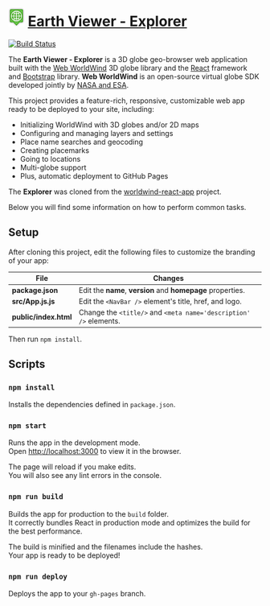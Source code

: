 # ![Emxsys](images/world.png) [Earth Viewer - Explorer](https://earthviewer.github.io/explorer/) 

[![Build Status](https://travis-ci.org/earthviewer/explorer.svg?branch=master)](https://travis-ci.org/earthviewer/explorer)

The __Earth Viewer - Explorer__ is a 3D globe geo-browser web application built with the 
[Web WorldWind](https://github.com/NASAWorldWind/WebWorldWind) 3D globe library and the 
[React](https://reactjs.org) framework and [Bootstrap](https://getbootstrap.com) library. 
__Web WorldWind__ is an open-source virtual globe SDK developed jointly by 
[NASA and ESA](https://worldwind.arc.nasa.gov/web/). 

This project provides a feature-rich, responsive, customizable web app ready to be deployed to your 
site, including: 

- Initializing WorldWind with 3D globes and/or 2D maps
- Configuring and managing layers and settings
- Place name searches and geocoding
- Creating placemarks
- Going to locations
- Multi-globe support
- Plus, automatic deployment to GitHub Pages

The __Explorer__ was cloned from the [worldwind-react-app](https://github.com/emxsys/worldwind-react-app) project.

Below you will find some information on how to perform common tasks.

## Setup

After cloning this project, edit the following files to customize the branding of your app:

File | Changes
-----|--------
__package.json__ | Edit the __name__, __version__ and __homepage__ properties.
__src/App.js.js__ | Edit the `<NavBar />` element's title, href, and logo. 
__public/index.html__ | Change the `<title/>` and `<meta name='description' />` elements.

Then run `npm install`.


## Scripts

### `npm install`
 
Installs the dependencies defined in `package.json`.


### `npm start`

Runs the app in the development mode.<br>
Open [http://localhost:3000](http://localhost:3000) to view it in the browser.

The page will reload if you make edits.<br>
You will also see any lint errors in the console.


### `npm run build`

Builds the app for production to the `build` folder.<br>
It correctly bundles React in production mode and optimizes the build for the best performance.

The build is minified and the filenames include the hashes.<br>
Your app is ready to be deployed!


### `npm run deploy`

Deploys the app to your `gh-pages` branch.

